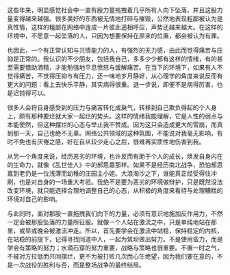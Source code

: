 这些年来，明显感觉社会中一直有股力量拖拽着几乎所有人向下坠落，并且这股力量变得越来越强。很多美好的东西被无情地打碎与摧毁，公然地表现粗鄙被认为是真性情，这样的粗鄙在网络中连成一片彼此遥相呼应，声势还越来越大。在这样的环境中，不愿意一起坠落的人，只因为想要保持在原来的位置，都会被认为有罪。

也因此，一个有正常认知与共情能力的人，有强烈的无力感，由此而觉得痛苦与压抑是正常的。我认识的不少朋友，包括我自己，多多少少都有这样的情绪，有的甚至需要借助酒精，才能勉强地平息愤怒与缓解痛苦。在当下的环境下，如果有人不觉得痛苦，不觉得压抑与有压力，还一味地岁月静好，从心理学的角度来说反而有更大的问题：看上去快乐平静，其实病得很重。退一步说，即便不是病得厉害，也是迟钝得可以。

很多人会将自身感受到的压力与痛苦转化成戾气，转移到自己欺负得起的个人身上，颇有那种要烂就大家一起烂的势头。这样的情绪我能理解，它是人性的弱点与本能使然，但这种摆烂的心态与举止我不赞成。因为这只会造成更大的雪崩，而真到那一天，自己也绝不无辜。网络公共领域的这种氛围，不能说对我毫无影响，有时不免也有厌倦之感，好在自从较少走心之后，很难再实质性地伤害到我。

从另一个角度来说，经历恶劣的环境，也许反而有助于个人的成长，焕发自身内在的生命力，就像《乱世佳人》中的郝思嘉那样。如果不是经历南北战争，恐怕郝思嘉到老仍是一位浅薄而幼稚的庄园主小姐。大浪淘沙之下，谁能真正经受得住冲刷，也是对自身的一场重大考验。我绝不是要为恶劣的环境做辩护，只是既然没法改变环境，就只能选择合理地调整自己的心态，从积极的角度来看待与处理糟糕的环境对自己的影响。

与此同时，面对那股一直拖拽我们向下的力量，必须有意识地施加反作用力，不然一定会被那股坠落的力量所征服。就像一个人站在激流之中，只是单纯地站在那里，或早或晚会被激流冲走。所以，首先要学会在激流中站稳，保持稳定的内核，在站稳的前提下，记得寻找同道中人，一起为筑坝做出努力。不是使用蛮力，而是学会有策略的努力；水滴石穿的努力重要，战略与策略也很重要。不置一时之气，不被对方拉低而共同摆烂，更不为被打败几次而心生绝望，因为我们要在意的，不是一次战役的胜利与否，而是整场战争的最终结局。

